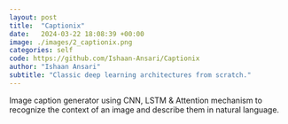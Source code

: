 ```yaml
---
layout: post
title:  "Captionix"
date:   2024-03-22 18:08:39 +00:00
image: ./images/2_captionix.png
categories: self
code: https://github.com/Ishaan-Ansari/Captionix
author: "Ishaan Ansari"
subtitle: "Classic deep learning architectures from scratch."
---
```

Image caption generator using CNN, LSTM & Attention mechanism to recognize the context of an image and describe them in natural language.